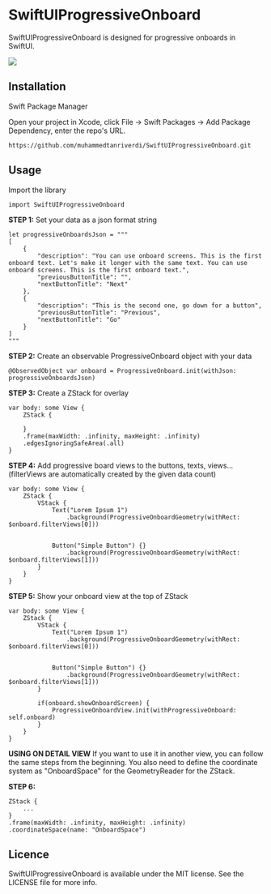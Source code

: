 # SwiftUIProgressiveOnboard

SwiftUIProgressiveOnboard is designed for progressive onboards in SwiftUI.

![](https://media.giphy.com/media/pPfjQcLuHYANJZBIIj/giphy.gif)

## Installation

Swift Package Manager

Open your project in Xcode, click File -> Swift Packages -> Add Package Dependency, enter the repo's URL.

```
https://github.com/muhammedtanriverdi/SwiftUIProgressiveOnboard.git
```

## Usage

Import the library
```
import SwiftUIProgressiveOnboard   
```

**STEP 1:** Set your data as a json format string

```
let progressiveOnboardsJson = """
[
    {
        "description": "You can use onboard screens. This is the first onboard text. Let's make it longer with the same text. You can use onboard screens. This is the first onboard text.",
        "previousButtonTitle": "",
        "nextButtonTitle": "Next"
    },
    {
        "description": "This is the second one, go down for a button",
        "previousButtonTitle": "Previous",
        "nextButtonTitle": "Go"
    }
]	
"""
```

**STEP 2:** Create an observable ProgressiveOnboard object with your data

```
@ObservedObject var onboard = ProgressiveOnboard.init(withJson: progressiveOnboardsJson)
```

**STEP 3:** Create a ZStack for overlay
```
var body: some View {
    ZStack {

    }
    .frame(maxWidth: .infinity, maxHeight: .infinity)
    .edgesIgnoringSafeArea(.all)
}
```

**STEP 4:** Add progressive board views to the buttons, texts, views... (filterViews are automatically created by the given data count)
```
var body: some View {
    ZStack {
    	VStack {
        	Text("Lorem Ipsum 1")
        		.background(ProgressiveOnboardGeometry(withRect: $onboard.filterViews[0]))


        	Button("Simple Button") {}
            	.background(ProgressiveOnboardGeometry(withRect: $onboard.filterViews[1]))
    	}
    }
}
```

**STEP 5:** Show your onboard view at the top of ZStack
```
var body: some View {
    ZStack {
    	VStack {
        	Text("Lorem Ipsum 1")
        		.background(ProgressiveOnboardGeometry(withRect: $onboard.filterViews[0]))


        	Button("Simple Button") {}
            	.background(ProgressiveOnboardGeometry(withRect: $onboard.filterViews[1]))
    	}

    	if(onboard.showOnboardScreen) {
            ProgressiveOnboardView.init(withProgressiveOnboard: self.onboard)
        }
    }
}
```


**USING ON DETAIL VIEW**
If you want to use it in another view, you can follow the same steps from the beginning. 
You also need to define the coordinate system as "OnboardSpace" for the GeometryReader for the ZStack.

**STEP 6:** 
```
ZStack {
    ...
}
.frame(maxWidth: .infinity, maxHeight: .infinity)
.coordinateSpace(name: "OnboardSpace")
``` 

## Licence
SwiftUIProgressiveOnboard is available under the MIT license. See the LICENSE file for more info.


